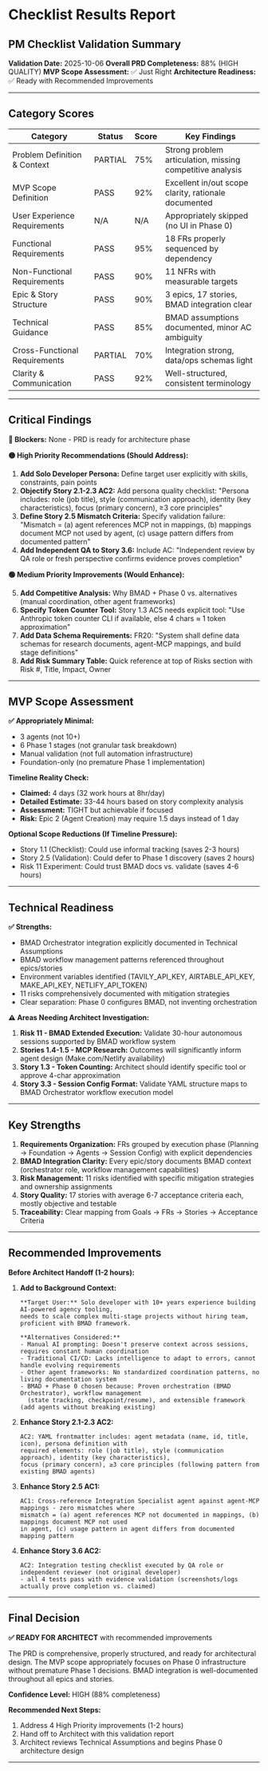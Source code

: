 # Checklist Results Report

## PM Checklist Validation Summary

**Validation Date:** 2025-10-06
**Overall PRD Completeness:** 88% (HIGH QUALITY)
**MVP Scope Assessment:** ✅ Just Right
**Architecture Readiness:** ✅ Ready with Recommended Improvements

---

## Category Scores

| Category | Status | Score | Key Findings |
|----------|--------|-------|--------------|
| Problem Definition & Context | PARTIAL | 75% | Strong problem articulation, missing competitive analysis |
| MVP Scope Definition | PASS | 92% | Excellent in/out scope clarity, rationale documented |
| User Experience Requirements | N/A | N/A | Appropriately skipped (no UI in Phase 0) |
| Functional Requirements | PASS | 95% | 18 FRs properly sequenced by dependency |
| Non-Functional Requirements | PASS | 90% | 11 NFRs with measurable targets |
| Epic & Story Structure | PASS | 90% | 3 epics, 17 stories, BMAD integration clear |
| Technical Guidance | PASS | 85% | BMAD assumptions documented, minor AC ambiguity |
| Cross-Functional Requirements | PARTIAL | 70% | Integration strong, data/ops schemas light |
| Clarity & Communication | PASS | 92% | Well-structured, consistent terminology |

---

## Critical Findings

**🔴 Blockers:** None - PRD is ready for architecture phase

**🟡 High Priority Recommendations (Should Address):**

1. **Add Solo Developer Persona:** Define target user explicitly with skills, constraints, pain points
2. **Objectify Story 2.1-2.3 AC2:** Add persona quality checklist: "Persona includes: role (job title), style (communication approach), identity (key characteristics), focus (primary concern), ≥3 core principles"
3. **Define Story 2.5 Mismatch Criteria:** Specify validation failure: "Mismatch = (a) agent references MCP not in mappings, (b) mappings document MCP not used by agent, (c) usage pattern differs from documented pattern"
4. **Add Independent QA to Story 3.6:** Include AC: "Independent review by QA role or fresh perspective confirms evidence proves completion"

**🟢 Medium Priority Improvements (Would Enhance):**

5. **Add Competitive Analysis:** Why BMAD + Phase 0 vs. alternatives (manual coordination, other agent frameworks)
6. **Specify Token Counter Tool:** Story 1.3 AC5 needs explicit tool: "Use Anthropic token counter CLI if available, else 4 chars ≈ 1 token approximation"
7. **Add Data Schema Requirements:** FR20: "System shall define data schemas for research documents, agent-MCP mappings, and build stage definitions"
8. **Add Risk Summary Table:** Quick reference at top of Risks section with Risk #, Title, Impact, Owner

---

## MVP Scope Assessment

**✅ Appropriately Minimal:**
- 3 agents (not 10+)
- 6 Phase 1 stages (not granular task breakdown)
- Manual validation (not full automation infrastructure)
- Foundation-only (no premature Phase 1 implementation)

**Timeline Reality Check:**
- **Claimed:** 4 days (32 work hours at 8hr/day)
- **Detailed Estimate:** 33-44 hours based on story complexity analysis
- **Assessment:** TIGHT but achievable if focused
- **Risk:** Epic 2 (Agent Creation) may require 1.5 days instead of 1 day

**Optional Scope Reductions (If Timeline Pressure):**
- Story 1.1 (Checklist): Could use informal tracking (saves 2-3 hours)
- Story 2.5 (Validation): Could defer to Phase 1 discovery (saves 2 hours)
- Risk 11 Experiment: Could trust BMAD docs vs. validate (saves 4-6 hours)

---

## Technical Readiness

**✅ Strengths:**
- BMAD Orchestrator integration explicitly documented in Technical Assumptions
- BMAD workflow management patterns referenced throughout epics/stories
- Environment variables identified (TAVILY_API_KEY, AIRTABLE_API_KEY, MAKE_API_KEY, NETLIFY_API_TOKEN)
- 11 risks comprehensively documented with mitigation strategies
- Clear separation: Phase 0 configures BMAD, not inventing orchestration

**⚠️ Areas Needing Architect Investigation:**
1. **Risk 11 - BMAD Extended Execution:** Validate 30-hour autonomous sessions supported by BMAD workflow system
2. **Stories 1.4-1.5 - MCP Research:** Outcomes will significantly inform agent design (Make.com/Netlify availability)
3. **Story 1.3 - Token Counting:** Architect should identify specific tool or approve 4-char approximation
4. **Story 3.3 - Session Config Format:** Validate YAML structure maps to BMAD Orchestrator workflow execution model

---

## Key Strengths

1. **Requirements Organization:** FRs grouped by execution phase (Planning → Foundation → Agents → Session Config) with explicit dependencies
2. **BMAD Integration Clarity:** Every epic/story documents BMAD context (orchestrator role, workflow management capabilities)
3. **Risk Management:** 11 risks identified with specific mitigation strategies and ownership assignments
4. **Story Quality:** 17 stories with average 6-7 acceptance criteria each, mostly objective and testable
5. **Traceability:** Clear mapping from Goals → FRs → Stories → Acceptance Criteria

---

## Recommended Improvements

**Before Architect Handoff (1-2 hours):**

1. **Add to Background Context:**
   ```
   **Target User:** Solo developer with 10+ years experience building AI-powered agency tooling,
   needs to scale complex multi-stage projects without hiring team, proficient with BMAD framework.

   **Alternatives Considered:**
   - Manual AI prompting: Doesn't preserve context across sessions, requires constant human coordination
   - Traditional CI/CD: Lacks intelligence to adapt to errors, cannot handle evolving requirements
   - Other agent frameworks: No standardized coordination patterns, no living documentation system
   - BMAD + Phase 0 chosen because: Proven orchestration (BMAD Orchestrator), workflow management
     (state tracking, checkpoint/resume), and extensible framework (add agents without breaking existing)
   ```

2. **Enhance Story 2.1-2.3 AC2:**
   ```
   AC2: YAML frontmatter includes: agent metadata (name, id, title, icon), persona definition with
   required elements: role (job title), style (communication approach), identity (key characteristics),
   focus (primary concern), ≥3 core principles (following pattern from existing BMAD agents)
   ```

3. **Enhance Story 2.5 AC1:**
   ```
   AC1: Cross-reference Integration Specialist agent against agent-MCP mappings - zero mismatches where
   mismatch = (a) agent references MCP not documented in mappings, (b) mappings document MCP not used
   in agent, (c) usage pattern in agent differs from documented mapping pattern
   ```

4. **Enhance Story 3.6 AC2:**
   ```
   AC2: Integration testing checklist executed by QA role or independent reviewer (not original developer)
   - all 4 tests pass with evidence validation (screenshots/logs actually prove completion vs. claimed)
   ```

---

## Final Decision

**✅ READY FOR ARCHITECT** with recommended improvements

The PRD is comprehensive, properly structured, and ready for architectural design. The MVP scope appropriately focuses on Phase 0 infrastructure without premature Phase 1 decisions. BMAD integration is well-documented throughout all epics and stories.

**Confidence Level:** HIGH (88% completeness)

**Recommended Next Steps:**
1. Address 4 High Priority improvements (1-2 hours)
2. Hand off to Architect with this validation report
3. Architect reviews Technical Assumptions and begins Phase 0 architecture design

---

